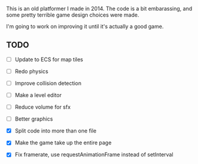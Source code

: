 
This is an old platformer I made in 2014. The code is a bit embarassing, and some pretty terrible game design choices were made.

I'm going to work on improving it until it's actually a good game.

## TODO
- [ ] Update to ECS for map tiles
- [ ] Redo physics
- [ ] Improve collision detection
- [ ] Make a level editor
- [ ] Reduce volume for sfx
- [ ] Better graphics
- [x] Split code into more than one file
- [x] Make the game take up the entire page
- [x] Fix framerate, use requestAnimationFrame instead of setInterval

